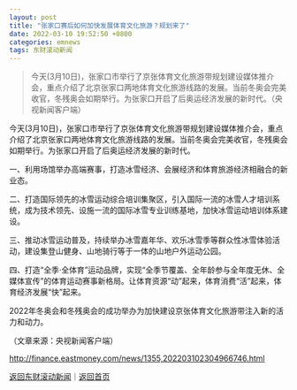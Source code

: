 ```yaml
---
layout: post
title: "张家口赛后如何加快发展体育文化旅游？规划来了"
date: 2022-03-10 19:52:50 +0800
categories: emnews
tags: 东财滚动新闻
---
```

> 今天(3月10日)，张家口市举行了京张体育文化旅游带规划建设媒体推介会，重点介绍了北京张家口两地体育文化旅游线路的发展。当前冬奥会完美收官，冬残奥会如期举行。为张家口开启了后奥运经济发展的新时代。（央视新闻客户端）

<p>今天(3月10日)，张家口市举行了京张体育文化旅游带规划建设媒体推介会，重点介绍了北京张家口两地体育文化旅游线路的发展。当前冬奥会完美收官，冬残奥会如期举行。为张家口开启了后奥运经济发展的新时代。</p>
 <p>一、利用场馆举办高端赛事，打造冰雪经济、会展经济和体育旅游经济相融合的新业态。</p>
 <p>二、打造国际领先的冰雪运动综合培训集聚区，引入国际一流的冰雪人才培训系统，成为技术领先、设施一流的国际冰雪专业训练基地，加快冰雪运动培训体系建设。</p>
 <p>三、推动冰雪运动普及，持续举办冰雪嘉年华、欢乐冰雪季等群众性冰雪体验活动，建设集登山健身、山地骑行等于一体的山地户外运动公园。</p>
 <p>四、打造“全季·全体育”运动品牌，实现“全季节覆盖、全年龄参与全年度无休、全媒体宣传”的体育运动赛事新格局。让体育资源“动”起来，体育消费“活”起来，体育经济发展“快”起来。</p>
 <p>2022年冬奥会和冬残奥会的成功举办为加快建设京张体育文化旅游带注入新的活力和动力。</p><p class="em_media">（文章来源：央视新闻客户端）</p>

<http://finance.eastmoney.com/news/1355,202203102304966746.html>

[返回东财滚动新闻](//finews.withounder.com/emnews/)｜[返回首页](//finews.withounder.com/)
